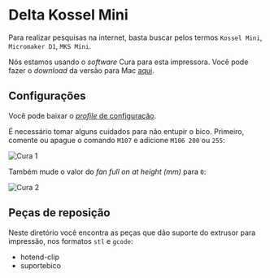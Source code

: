 
# Delta Kossel Mini

Para realizar pesquisas na internet, basta buscar pelos termos `Kossel Mini`, `Micromaker D1`, `MKS Mini`.

Nós estamos usando o *software* Cura para esta impressora. Você pode fazer o *download* da versão para Mac [aqui](https://drive.google.com/file/d/0B8ssrRNKTrw_SEViX2hucmZJNXM/view?usp=sharing).

## Configurações

Você pode baixar o [*profile* de configuração](https://raw.githubusercontent.com/fablabjoinville/playbook/master/equipamentos/impressora-3d-delta-kossel-mini/profile1.ini).

É necessário tomar alguns cuidados para não entupir o bico. Primeiro, comente ou apague o comando `M107` e adicione `M106 200` ou `255`:

![Cura 1](https://raw.githubusercontent.com/fablabjoinville/playbook/master/equipamentos/impressora-3d-delta-kossel-mini/cura-1.png)

Também mude o valor do *fan full on at height (mm)* para `0`:

![Cura 2](https://raw.githubusercontent.com/fablabjoinville/playbook/master/equipamentos/impressora-3d-delta-kossel-mini/cura-2.png)

## Peças de reposição

Neste diretório você encontra as peças que dão suporte do extrusor para impressão, nos formatos `stl` e `gcode`:

* hotend-clip
* suportebico
